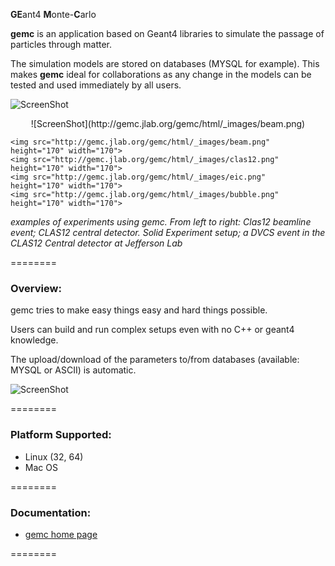 <b>GE</b>ant4 <b>M</b>onte-<b>C</b>arlo


<b>gemc</b> is an application based on Geant4 libraries to simulate the 
passage of particles through matter.


The simulation models are stored on databases (MYSQL for example). This makes <b>gemc</b> ideal for 
collaborations as any change in the models can be tested and used immediately by all users.

![ScreenShot](http://gemc.jlab.org/gemc/html/_images/beam.png)

<p align="center">
	![ScreenShot](http://gemc.jlab.org/gemc/html/_images/beam.png)


	<img src="http://gemc.jlab.org/gemc/html/_images/beam.png"   height="170" width="170">
	<img src="http://gemc.jlab.org/gemc/html/_images/clas12.png" height="170" width="170">
	<img src="http://gemc.jlab.org/gemc/html/_images/eic.png"    height="170" width="170">
	<img src="http://gemc.jlab.org/gemc/html/_images/bubble.png" height="170" width="170">
</p>
<i> examples of experiments using gemc. From left to right: Clas12 beamline event; CLAS12 central detector. Solid Experiment setup; 
a DVCS event in the CLAS12 Central detector at Jefferson Lab</i>

========


### Overview:

gemc tries to make easy things easy and hard things possible.

Users can build and run complex setups even with no C++ or geant4 knowledge.

The upload/download of the parameters to/from databases (available: MYSQL or ASCII) is automatic.


![ScreenShot](http://gemc.jlab.org/gemc/html/_images/gemcArchitecture.png)


========


### Platform Supported:

* Linux (32, 64)
* Mac OS


========

### Documentation:
* <a href="http://gemc.jlab.org"> gemc home page </a>

========


